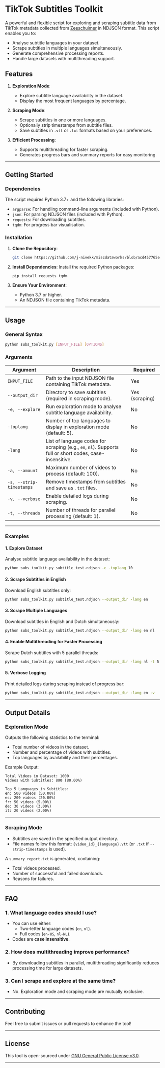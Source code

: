 # **TikTok Subtitles Toolkit**

A powerful and flexible script for exploring and scraping subtitle data from TikTok metadata collected from [Zeeschuimer](https://github.com/digitalmethodsinitiative/zeeschuimer) in NDJSON format. This script enables you to:
- Analyse subtitle languages in your dataset.
- Scrape subtitles in multiple languages simultaneously.
- Generate comprehensive processing reports.
- Handle large datasets with multithreading support.

## **Features**
1. **Exploration Mode**:
   - Explore subtitle language availability in the dataset.
   - Display the most frequent languages by percentage.

2. **Scraping Mode**:
   - Scrape subtitles in one or more languages.
   - Optionally strip timestamps from subtitle files.
   - Save subtitles in `.vtt` or `.txt` formats based on your preferences.

3. **Efficient Processing**:
   - Supports multithreading for faster scraping.
   - Generates progress bars and summary reports for easy monitoring.

---

## **Getting Started**

### **Dependencies**
The script requires Python 3.7+ and the following libraries:
- `argparse`: For handling command-line arguments (included with Python).
- `json`: For parsing NDJSON files (included with Python).
- `requests`: For downloading subtitles.
- `tqdm`: For progress bar visualisation.

### **Installation**
1. **Clone the Repository**:
   ```bash
   git clone https://github.com/j-nivekk/miscdataworks/blob/acd457765e63882f1956f2e6e690025932ee8e7d/TikTok/subs_toolkit.py
   ```

2. **Install Dependencies**:
   Install the required Python packages:
   ```bash
   pip install requests tqdm
   ```

3. **Ensure Your Environment**:
   - Python 3.7 or higher.
   - An NDJSON file containing TikTok metadata.

---

## **Usage**

### **General Syntax**
```bash
python subs_toolkit.py [INPUT_FILE] [OPTIONS]
```

### **Arguments**
| **Argument**       | **Description**                                                                                         | **Required** |
|---------------------|-----------------------------------------------------------------------------------------------------|-------------|
| `INPUT_FILE`       | Path to the input NDJSON file containing TikTok metadata.                                             | Yes         |
| `--output_dir`     | Directory to save subtitles (required in scraping mode).                                              | Yes (scraping) |
| `-e, --explore`    | Run exploration mode to analyse subtitle language availability.                                       | No          |
| `-toplang`         | Number of top languages to display in exploration mode (default: 5).                                  | No          |
| `-lang`            | List of language codes for scraping (e.g., `en`, `nl`). Supports full or short codes, case-insensitive. | No          |
| `-a, --amount`     | Maximum number of videos to process (default: 100).                                                   | No          |
| `-s, --strip-timestamps` | Remove timestamps from subtitles and save as `.txt` files.                                       | No          |
| `-v, --verbose`    | Enable detailed logs during scraping.                                                                 | No          |
| `-t, --threads`    | Number of threads for parallel processing (default: 1).                                               | No          |

---

### **Examples**

#### **1. Explore Dataset**
Analyse subtitle language availability in the dataset:
```bash
python subs_toolkit.py subtitle_test.ndjson -e -toplang 10
```

#### **2. Scrape Subtitles in English**
Download English subtitles only:
```bash
python subs_toolkit.py subtitle_test.ndjson --output_dir -lang en
```

#### **3. Scrape Multiple Languages**
Download subtitles in English and Dutch simultaneously:
```bash
python subs_toolkit.py subtitle_test.ndjson --output_dir -lang en nl
```

#### **4. Enable Multithreading for Faster Processing**
Scrape Dutch subtitles with 5 parallel threads:
```bash
python subs_toolkit.py subtitle_test.ndjson --output_dir -lang nl -t 5
```

#### **5. Verbose Logging**
Print detailed logs during scraping instead of progress bar:
```bash
python subs_toolkit.py subtitle_test.ndjson --output_dir -lang en -v
```

---

## **Output Details**

### **Exploration Mode**
Outputs the following statistics to the terminal:
- Total number of videos in the dataset.
- Number and percentage of videos with subtitles.
- Top languages by availability and their percentages.

Example Output:
```
Total Videos in Dataset: 1000
Videos with Subtitles: 800 (80.00%)

Top 5 Languages in Subtitles:
en: 500 videos (50.00%)
es: 200 videos (20.00%)
fr: 50 videos (5.00%)
de: 30 videos (3.00%)
it: 20 videos (2.00%)
```

---

### **Scraping Mode**
- Subtitles are saved in the specified output directory.
- File names follow this format: `{video_id}_{language}.vtt` (or `.txt` if `--strip-timestamps` is used).

A `summary_report.txt` is generated, containing:
- Total videos processed.
- Number of successful and failed downloads.
- Reasons for failures.

---

## **FAQ**

### **1. What language codes should I use?**
- You can use either:
  - Two-letter language codes (`en`, `nl`).
  - Full codes (`en-US`, `nl-NL`).
- Codes are **case insensitive**.

### **2. How does multithreading improve performance?**
- By downloading subtitles in parallel, multithreading significantly reduces processing time for large datasets.

### **3. Can I scrape and explore at the same time?**
- No. Exploration mode and scraping mode are mutually exclusive.

---

## **Contributing**
Feel free to submit issues or pull requests to enhance the tool!

---

## **License**
This tool is open-sourced under [GNU General Public License v3.0](https://github.com/j-nivekk/miscdataworks/blob/main/LICENSE).

---
